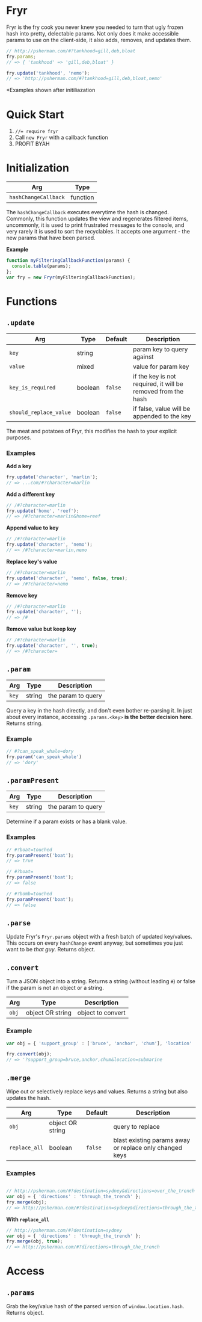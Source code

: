 # Fryr

Fryr is the fry cook you never knew you needed to turn that ugly frozen hash into pretty, delectable params. Not only does it make accessible params to use on the client-side, it also adds, removes, and updates them.

```javascript
// http://psherman.com/#?tankhood=gill,deb,bloat
fry.params;
// => { 'tankhood' => 'gill,deb,bloat' }

fry.update('tankhood', 'nemo');
// => 'http://psherman.com/#?tankhood=gill,deb,bloat,nemo'
```

*Examples shown after initiliazation

# Quick Start

1. `//= require fryr`
1. Call `new Fryr` with a callback function
1. PROFIT BYAH

# Initialization

| Arg | Type |
|---|---|
| `hashChangeCallback` | function |

The `hashChangeCallback` executes everytime the hash is changed. Commonly, this function updates the view and regenerates filtered items, uncommonly, it is used to print frustrated messages to the console, and very rarely it is used to sort the recyclables. It accepts one argument - the new params that have been parsed.

**Example**

```javascript
function myFilteringCallbackFunction(params) {
  console.table(params);
};
var fry = new Fryr(myFilteringCallbackFunction);
```

# Functions

## `.update`

| Arg | Type | Default | Description |
|---|---|---|---|
| `key` | string |  | param key to query against |
| `value` | mixed |  | value for param key |
| `key_is_required` | boolean | `false` | if the key is not required, it will be removed from the hash |
| `should_replace_value` | boolean | `false` | if false, value will be appended to the key |

The meat and potatoes of Fryr, this modifies the hash to your explicit purposes.

### Examples

**Add a key**

```javascript
fry.update('character', 'marlin');
// => ...com/#?character=marlin
```

**Add a different key**

```javascript
// /#?character=marlin
fry.update('home', 'reef');
// => /#?character=marlin&home=reef
```

**Append value to key**

```javascript
// /#?character=marlin
fry.update('character', 'nemo');
// => /#?character=marlin,nemo
```

**Replace key's value**

```javascript
// /#?character=marlin
fry.update('character', 'nemo', false, true);
// => /#?character=nemo
```

**Remove key**

```javascript
// /#?character=marlin
fry.update('character', '');
// => /#
```

**Remove value but keep key**

```javascript
// /#?character=marlin
fry.update('character', '', true);
// => /#?character=
```

## `.param`

| Arg | Type | Description |
|---|---|---|
| `key` | string | the param to query |

Query a key in the hash directly, and don't even bother re-parsing it. In just about every instance, accessing `.params.<key>` **is the better decision here**. Returns string.

### Example

```javascript
// #?can_speak_whale=dory
fry.param('can_speak_whale')
// => 'dory'
```

## `.paramPresent`

| Arg | Type | Description |
|---|---|---|
| `key` | string | the param to query |

Determine if a param exists or has a blank value.

### Examples

```javascript
// #?boat=touched
fry.paramPresent('boat');
// => true

// #?boat=
fry.paramPresent('boat');
// => false

// #?bomb=touched
fry.paramPresent('boat');
// => false
```

## `.parse`

Update Fryr's `Fryr.params` object with a fresh batch of updated key/values. This occurs on every `hashChange` event anyway, but sometimes you just want to be *that guy*. Returns object.

## `.convert`

Turn a JSON object into a string. Returns a string (without leading `#`) or false if the param is not an object or a string.

| Arg | Type | Description |
|---|---|---|
| `obj` | object OR string | object to convert |

### Example

```javascript
var obj = { 'support_group' : ['bruce', 'anchor', 'chum'], 'location' : 'submarine' };

fry.convert(obj);
// => '?support_group=bruce,anchor,chum&location=submarine
```

## `.merge`

Wipe out or selectively replace keys and values. Returns a string but also updates the hash.


| Arg | Type | Default | Description |
|---|---|---|---|
| `obj` | object OR string |  | query to replace |
| `replace_all` | boolean | `false` | blast existing params away or replace only changed keys

### Examples

```javascript

// http://psherman.com/#?destination=sydney&directions=over_the_trench
var obj = { 'directions' : 'through_the_trench' };
fry.merge(obj);
// => http://psherman.com/#?destination=sydney&directions=through_the_trench
```

**With `replace_all`**

```javascript
// http://psherman.com/#?destination=sydney
var obj = { 'directions' : 'through_the_trench' };
fry.merge(obj, true);
// => http://psherman.com/#?directions=through_the_trench
```

# Access

## `.params`

Grab the key/value hash of the parsed version of `window.location.hash`. Returns object.
